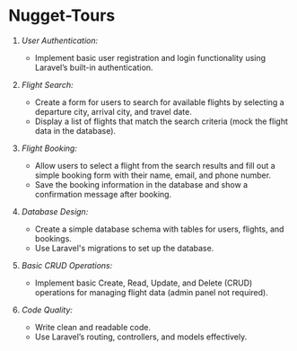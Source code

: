 # Nugget-Tours
1. *User Authentication:*
   - Implement basic user registration and login functionality using Laravel’s built-in authentication.

2. *Flight Search:*
   - Create a form for users to search for available flights by selecting a departure city, arrival city, and travel date.
   - Display a list of flights that match the search criteria (mock the flight data in the database).

3. *Flight Booking:*
   - Allow users to select a flight from the search results and fill out a simple booking form with their name, email, and phone number.
   - Save the booking information in the database and show a confirmation message after booking.

4. *Database Design:*
   - Create a simple database schema with tables for users, flights, and bookings.
   - Use Laravel's migrations to set up the database.

5. *Basic CRUD Operations:*
   - Implement basic Create, Read, Update, and Delete (CRUD) operations for managing flight data (admin panel not required).

6. *Code Quality:*
   - Write clean and readable code.
   - Use Laravel’s routing, controllers, and models effectively.


